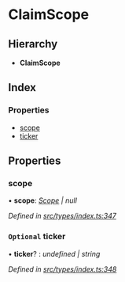 # ClaimScope

## Hierarchy

* **ClaimScope**

## Index

### Properties

* [scope](claimscope.md#scope)
* [ticker](claimscope.md#optional-ticker)

## Properties

### scope

• **scope**: [_Scope_](scope.md) _\| null_

_Defined in_ [_src/types/index.ts:347_](https://github.com/PolymathNetwork/polymesh-sdk/blob/a0872cf4/src/types/index.ts#L347)

### `Optional` ticker

• **ticker**? : _undefined \| string_

_Defined in_ [_src/types/index.ts:348_](https://github.com/PolymathNetwork/polymesh-sdk/blob/a0872cf4/src/types/index.ts#L348)

